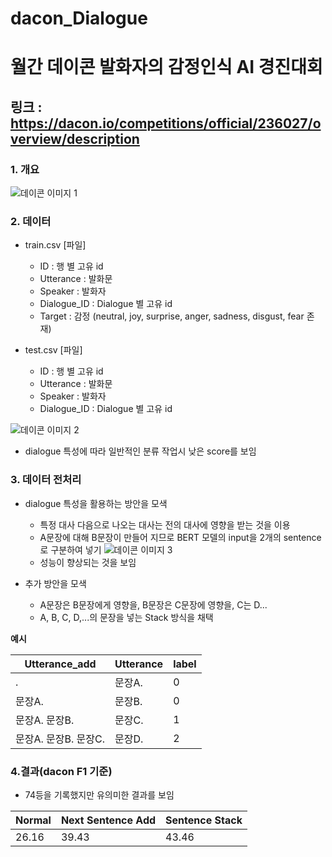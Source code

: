 # dacon_Dialogue
# 월간 데이콘 발화자의 감정인식 AI 경진대회
## 링크 : https://dacon.io/competitions/official/236027/overview/description
### 1. 개요
![데이콘 이미지 1](https://user-images.githubusercontent.com/100681144/231427243-394ac05d-0f87-4950-896a-ce626378dd55.PNG)

### 2. 데이터

* train.csv [파일]
  * ID : 행 별 고유 id
  * Utterance : 발화문 
  * Speaker : 발화자
  * Dialogue_ID : Dialogue 별 고유 id
  * Target : 감정 (neutral, joy, surprise, anger, sadness, disgust, fear 존재)
  
* test.csv [파일]
  * ID : 행 별 고유 id
  * Utterance : 발화문 
  * Speaker : 발화자
  * Dialogue_ID : Dialogue 별 고유 id
  
![데이콘 이미지 2](https://user-images.githubusercontent.com/100681144/231428091-ece829e8-7c97-4f0e-990e-4c8f63b8db3d.PNG)

* dialogue 특성에 따라 일반적인 분류 작업시 낮은 score를 보임

### 3. 데이터 전처리

* dialogue 특성을 활용하는 방안을 모색
   * 특정 대사 다음으로 나오는 대사는 전의 대사에 영향을 받는 것을 이용
   * A문장에 대해 B문장이 만들어 지므로 BERT 모델의 input을 2개의 sentence로 구분하여 넣기
   ![데이콘 이미지 3](https://user-images.githubusercontent.com/100681144/231434018-5fd9827b-283e-4c29-9985-988a5b341c87.PNG)
   * 성능이 향상되는 것을 보임

* 추가 방안을 모색
  * A문장은 B문장에게 영향을, B문장은 C문장에 영향을, C는 D...
  * A, B, C, D,...의 문장을 넣는 Stack 방식을 채택

**예시**

**Utterance_add**|**Utterance**|**label**
---|---|---
.|문장A.|0
문장A.|문장B.|0
문장A. 문장B.|문장C.|1
문장A. 문장B. 문장C.|문장D.|2

### 4.결과(dacon F1 기준)
* 74등을 기록했지만 유의미한 결과를 보임

**Normal**|**Next Sentence Add**|**Sentence Stack**
---|---|---
26.16|39.43|43.46
